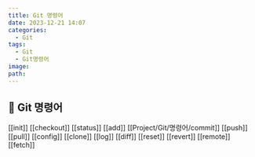```yaml
---
title: Git 명령어
date: 2023-12-21 14:07
categories:
  - Git
tags:
  - Git
  - Git명령어
image: 
path:
---
```


## 🌈 Git 명령어
[[init]]
[[checkout]]
[[status]]
[[add]]
[[Project/Git/명령어/commit]]
[[push]]
[[pull]]
[[config]]
[[clone]]
[[log]]
[[diff]]
[[reset]]
[[revert]]
[[remote]]
[[fetch]]
